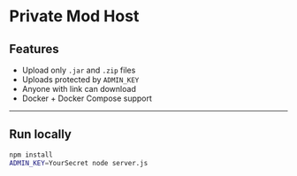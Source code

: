 # Private Mod Host

## Features
- Upload only `.jar` and `.zip` files
- Uploads protected by `ADMIN_KEY`
- Anyone with link can download
- Docker + Docker Compose support

---

## Run locally
```bash
npm install
ADMIN_KEY=YourSecret node server.js
